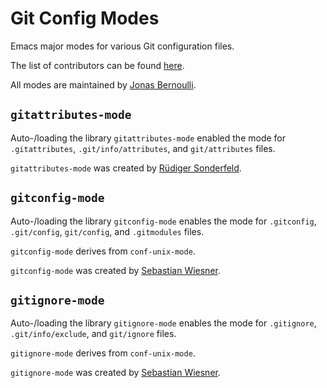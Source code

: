 Git Config Modes
================

Emacs major modes for various Git configuration files.

The list of contributors can be found [here][1].

All modes are maintained by [Jonas Bernoulli][jb].

`gitattributes-mode`
--------------------

Auto-/loading the library `gitattributes-mode` enabled the mode for
`.gitattributes`, `.git/info/attributes`, and `git/attributes` files.

`gitattributes-mode` was created by [Rüdiger Sonderfeld][rs].

`gitconfig-mode`
----------------

Auto-/loading the library `gitconfig-mode` enables the mode for
`.gitconfig`, `.git/config`, `git/config`, and `.gitmodules` files.

`gitconfig-mode` derives from `conf-unix-mode`.

`gitconfig-mode` was created by [Sebastian Wiesner][sw].

`gitignore-mode`
----------------

Auto-/loading the library `gitignore-mode` enables the mode for
`.gitignore`, `.git/info/exclude`, and `git/ignore` files.

`gitignore-mode` derives from `conf-unix-mode`.

`gitignore-mode` was created by [Sebastian Wiesner][sw].


[1]:  https://github.com/magit/git-modes/graphs/contributors
[jb]: https://github.com/tarsius
[sw]: https://github.com/lunaryorn
[rs]: https://github.com/ruediger
